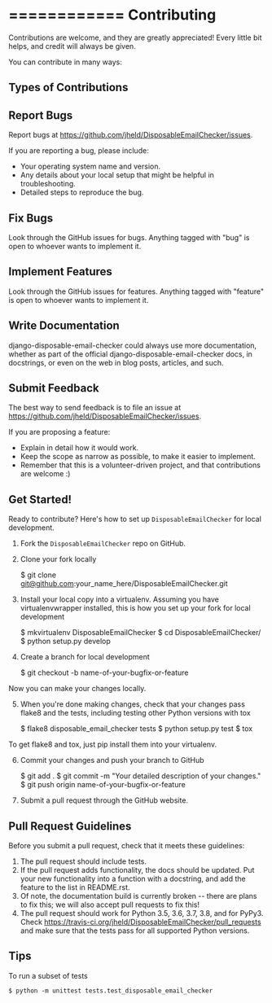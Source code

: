 ============
Contributing
============

Contributions are welcome, and they are greatly appreciated! Every
little bit helps, and credit will always be given.

You can contribute in many ways:

Types of Contributions
----------------------

Report Bugs
-----------

Report bugs at https://github.com/jheld/DisposableEmailChecker/issues.

If you are reporting a bug, please include:

* Your operating system name and version.
* Any details about your local setup that might be helpful in troubleshooting.
* Detailed steps to reproduce the bug.

Fix Bugs
--------

Look through the GitHub issues for bugs. Anything tagged with "bug"
is open to whoever wants to implement it.

Implement Features
------------------

Look through the GitHub issues for features. Anything tagged with "feature"
is open to whoever wants to implement it.

Write Documentation
-------------------

django-disposable-email-checker could always use more documentation, whether as part of the
official django-disposable-email-checker docs, in docstrings, or even on the web in blog posts,
articles, and such.

Submit Feedback
---------------

The best way to send feedback is to file an issue at https://github.com/jheld/DisposableEmailChecker/issues.

If you are proposing a feature:

* Explain in detail how it would work.
* Keep the scope as narrow as possible, to make it easier to implement.
* Remember that this is a volunteer-driven project, and that contributions
  are welcome :)

Get Started!
------------

Ready to contribute? Here's how to set up `DisposableEmailChecker` for local development.

1. Fork the `DisposableEmailChecker` repo on GitHub.
2. Clone your fork locally

    $ git clone git@github.com:your_name_here/DisposableEmailChecker.git

3. Install your local copy into a virtualenv. Assuming you have virtualenvwrapper installed, this is how you set up your fork for local development

    $ mkvirtualenv DisposableEmailChecker
    $ cd DisposableEmailChecker/
    $ python setup.py develop

4. Create a branch for local development

    $ git checkout -b name-of-your-bugfix-or-feature

Now you can make your changes locally.

5. When you're done making changes, check that your changes pass flake8 and the
tests, including testing other Python versions with tox

    $ flake8 disposable_email_checker tests
    $ python setup.py test
    $ tox

To get flake8 and tox, just pip install them into your virtualenv.

6. Commit your changes and push your branch to GitHub

    $ git add .
    $ git commit -m "Your detailed description of your changes."
    $ git push origin name-of-your-bugfix-or-feature

7. Submit a pull request through the GitHub website.

Pull Request Guidelines
-----------------------

Before you submit a pull request, check that it meets these guidelines:

1. The pull request should include tests.
2. If the pull request adds functionality, the docs should be updated. Put
   your new functionality into a function with a docstring, and add the
   feature to the list in README.rst.
3. Of note, the documentation build is currently broken -- there are plans to fix this; we will also accept pull
   requests to fix this!
3. The pull request should work for Python 3.5, 3.6, 3.7, 3.8, and for PyPy3. Check
   https://travis-ci.org/jheld/DisposableEmailChecker/pull_requests
   and make sure that the tests pass for all supported Python versions.

Tips
----

To run a subset of tests

    $ python -m unittest tests.test_disposable_email_checker
